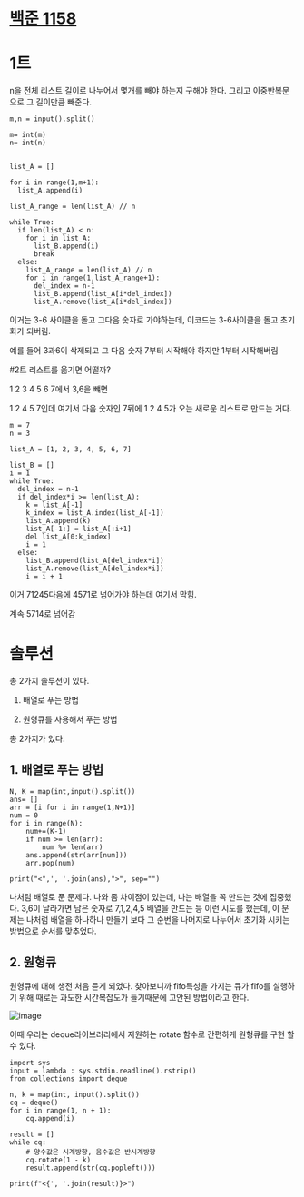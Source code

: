 # [백준 1158](https://www.acmicpc.net/problem/1158)


# 1트
n을 전체 리스트 길이로 나누어서 몇개를 빼야 하는지 구해야 한다. 그리고 이중반복문으로 그 길이만큼 빼준다.

```
m,n = input().split()

m= int(m)
n= int(n)


list_A = []

for i in range(1,m+1):
  list_A.append(i)
  
list_A_range = len(list_A) // n

while True:
  if len(list_A) < n:
    for i in list_A:
      list_B.append(i)
      break
  else:
    list_A_range = len(list_A) // n
    for i in range(1,list_A_range+1):
      del_index = n-1
      list_B.append(list_A[i*del_index])
      list_A.remove(list_A[i*del_index])
```
이거는 3-6 사이클을 돌고 그다음 숫자로 가야하는데, 이코드는 3-6사이클을 돌고 초기화가 되버림.

예를 들어 3과6이 삭제되고 그 다음 숫자 7부터 시작해야 하지만 1부터 시작해버림

#2트
리스트를 옮기면 어떨까?

1 2 3 4 5 6 7에서 3,6을 뺴면

1 2 4 5 7인데 여기서 다음 숫자인 7뒤에 1 2 4 5가 오는 새로운 리스트로 만드는 거다.


```
m = 7 
n = 3

list_A = [1, 2, 3, 4, 5, 6, 7]

list_B = []
i = 1
while True:
  del_index = n-1
  if del_index*i >= len(list_A):
    k = list_A[-1]
    k_index = list_A.index(list_A[-1])
    list_A.append(k)
    list_A[-1:] = list_A[:i+1]
    del list_A[0:k_index]
    i = 1
  else:
    list_B.append(list_A[del_index*i])
    list_A.remove(list_A[del_index*i])
    i = i + 1

```

이거 71245다음에 4571로 넘어가야 하는데 여기서 막힘.

계속 5714로 넘어감

# 솔루션
총 2가지 솔루션이 있다.

1. 배열로 푸는 방법

2. 원형큐를 사용해서 푸는 방법

총 2가지가 있다.

## 1. 배열로 푸는 방법


```
N, K = map(int,input().split())
ans= []
arr = [i for i in range(1,N+1)] 
num = 0
for i in range(N):
    num+=(K-1)
    if num >= len(arr):
        num %= len(arr)
    ans.append(str(arr[num]))
    arr.pop(num)

print("<",', '.join(ans),">", sep="")
```

나처럼 배열로 푼 문제다. 나와 좀 차이점이 있는데, 나는 배열을 꼭 만드는 것에 집중했다. 3,6이 날라가면 남은 숫자로 7,1,2,4,5 배열을 만드는 등 이런 시도를 했는데, 이 문제는 나처럼 배열을 하나하나 만들기 보다 그 순번을 나머지로 나누어서 초기화 시키는 방법으로 순서를 맞추었다.

## 2. 원형큐

원형큐에 대해 생전 처음 듣게 되었다. 찾아보니까 fifo특성을 가지는 큐가 fifo를 실행하기 위해 때로는 과도한 시간복잡도가 들기때문에 고안된 방법이라고 한다. 

![image](https://user-images.githubusercontent.com/95357946/211488508-365441ad-6a1f-4441-92d7-6871bbc84de3.png)


이때 우리는 deque라이브러리에서 지원하는 rotate 함수로 간편하게 원형큐를 구현 할 수 있다.

```
import sys
input = lambda : sys.stdin.readline().rstrip()
from collections import deque

n, k = map(int, input().split())
cq = deque()
for i in range(1, n + 1):
    cq.append(i)

result = []
while cq:
    # 양수값은 시계방향, 음수값은 반시계방향
    cq.rotate(1 - k)
    result.append(str(cq.popleft()))

print(f"<{', '.join(result)}>")
```
